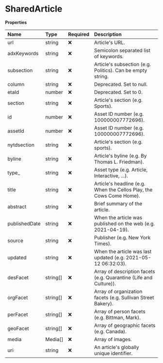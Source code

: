 # SharedArticle

**Properties**

| Name          | Type     | Required | Description                                                         |
| :------------ | :------- | :------- | :------------------------------------------------------------------ |
| url           | string   | ❌       | Article's URL.                                                      |
| adxKeywords   | string   | ❌       | Semicolon separated list of keywords.                               |
| subsection    | string   | ❌       | Article's subsection (e.g. Politics). Can be empty string.          |
| column        | string   | ❌       | Deprecated. Set to null.                                            |
| etaId         | number   | ❌       | Deprecated. Set to 0.                                               |
| section       | string   | ❌       | Article's section (e.g. Sports).                                    |
| id            | number   | ❌       | Asset ID number (e.g. 100000007772696).                             |
| assetId       | number   | ❌       | Asset ID number (e.g. 100000007772696).                             |
| nytdsection   | string   | ❌       | Article's section (e.g. sports).                                    |
| byline        | string   | ❌       | Article's byline (e.g. By Thomas L. Friedman).                      |
| type\_        | string   | ❌       | Asset type (e.g. Article, Interactive, ...).                        |
| title         | string   | ❌       | Article's headline (e.g. When the Cellos Play, the Cows Come Home). |
| abstract      | string   | ❌       | Brief summary of the article.                                       |
| publishedDate | string   | ❌       | When the article was published on the web (e.g. 2021-04-19).        |
| source        | string   | ❌       | Publisher (e.g. New York Times).                                    |
| updated       | string   | ❌       | When the article was last updated (e.g. 2021-05-12 06:32:03).       |
| desFacet      | string[] | ❌       | Array of description facets (e.g. Quarantine (Life and Culture)).   |
| orgFacet      | string[] | ❌       | Array of organization facets (e.g. Sullivan Street Bakery).         |
| perFacet      | string[] | ❌       | Array of person facets (e.g. Bittman, Mark).                        |
| geoFacet      | string[] | ❌       | Array of geographic facets (e.g. Canada).                           |
| media         | Media[]  | ❌       | Array of images.                                                    |
| uri           | string   | ❌       | An article's globally unique identifier.                            |
